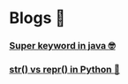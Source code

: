# Blogs :newspaper:


### [Super keyword in java :nerd_face:](https://medium.com/@durgaprasad.mamidi1608/super-keyword-in-java-under-4-min-b0083f4ac20e)

### [__str__() vs __repr__() in Python :snake:](https://medium.com/@durgaprasad.mamidi1608/str-vs-repr-in-python-63bf2923bea8)
